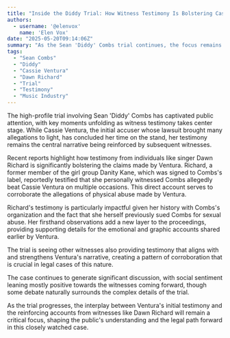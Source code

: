 ```yaml
---
title: "Inside the Diddy Trial: How Witness Testimony Is Bolstering Cassie Ventura's Claims"
authors:
  - username: '@elenvox'
    name: 'Elen Vox'
date: "2025-05-20T09:14:06Z"
summary: "As the Sean 'Diddy' Combs trial continues, the focus remains on the powerful testimony of Cassie Ventura, now supported by additional witnesses including former Danity Kane member Dawn Richard."
tags:
  - "Sean Combs"
  - "Diddy"
  - "Cassie Ventura"
  - "Dawn Richard"
  - "Trial"
  - "Testimony"
  - "Music Industry"
---
```


The high-profile trial involving Sean 'Diddy' Combs has captivated public attention, with key moments unfolding as witness testimony takes center stage. While Cassie Ventura, the initial accuser whose lawsuit brought many allegations to light, has concluded her time on the stand, her testimony remains the central narrative being reinforced by subsequent witnesses.

Recent reports highlight how testimony from individuals like singer Dawn Richard is significantly bolstering the claims made by Ventura. Richard, a former member of the girl group Danity Kane, which was signed to Combs's label, reportedly testified that she personally witnessed Combs allegedly beat Cassie Ventura on multiple occasions. This direct account serves to corroborate the allegations of physical abuse made by Ventura.

Richard's testimony is particularly impactful given her history with Combs's organization and the fact that she herself previously sued Combs for sexual abuse. Her firsthand observations add a new layer to the proceedings, providing supporting details for the emotional and graphic accounts shared earlier by Ventura.

The trial is seeing other witnesses also providing testimony that aligns with and strengthens Ventura's narrative, creating a pattern of corroboration that is crucial in legal cases of this nature.

The case continues to generate significant discussion, with social sentiment leaning mostly positive towards the witnesses coming forward, though some debate naturally surrounds the complex details of the trial.

As the trial progresses, the interplay between Ventura's initial testimony and the reinforcing accounts from witnesses like Dawn Richard will remain a critical focus, shaping the public's understanding and the legal path forward in this closely watched case.
